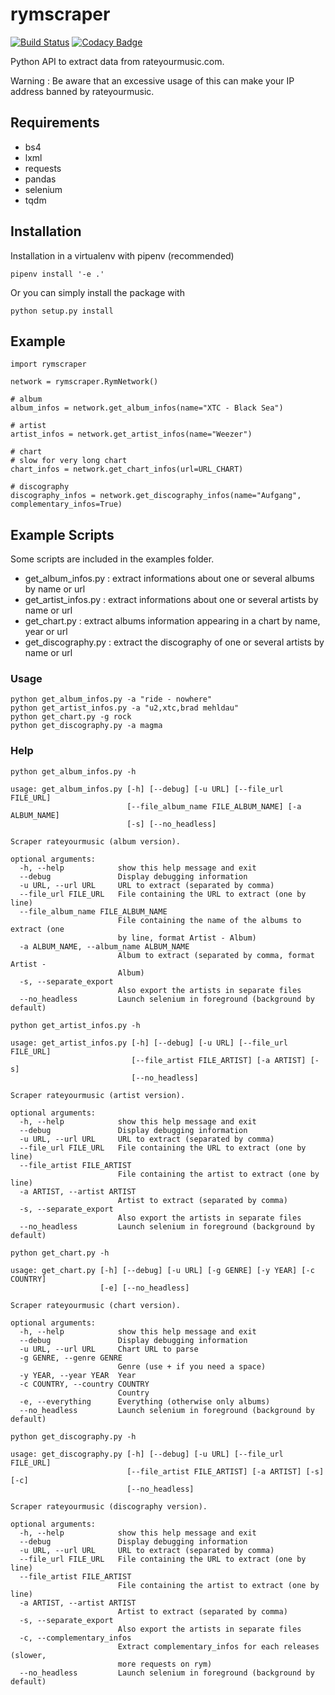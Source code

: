 # rymscraper

[![Build Status](https://travis-ci.com/dbeley/rymscraper.svg?branch=master)](https://travis-ci.com/dbeley/rymscraper)
[![Codacy Badge](https://api.codacy.com/project/badge/Grade/8601652424ab44698fd00f6a46a2140e)](https://www.codacy.com/app/dbeley/rymscraper?utm_source=github.com&amp;utm_medium=referral&amp;utm_content=dbeley/rymscraper&amp;utm_campaign=Badge_Grade)

Python API to extract data from rateyourmusic.com.

Warning : Be aware that an excessive usage of this can make your IP address banned by rateyourmusic.

## Requirements

- bs4
- lxml
- requests
- pandas
- selenium
- tqdm

## Installation

Installation in a virtualenv with pipenv (recommended)

```
pipenv install '-e .'
```

Or you can simply install the package with

```
python setup.py install
```

## Example

```
import rymscraper

network = rymscraper.RymNetwork()

# album
album_infos = network.get_album_infos(name="XTC - Black Sea")

# artist
artist_infos = network.get_artist_infos(name="Weezer")

# chart
# slow for very long chart
chart_infos = network.get_chart_infos(url=URL_CHART)

# discography
discography_infos = network.get_discography_infos(name="Aufgang", complementary_infos=True)
```

## Example Scripts

Some scripts are included in the examples folder.

- get_album_infos.py : extract informations about one or several albums by name or url
- get_artist_infos.py : extract informations about one or several artists by name or url
- get_chart.py : extract albums information appearing in a chart by name, year or url
- get_discography.py : extract the discography of one or several artists by name or url

### Usage

```
python get_album_infos.py -a "ride - nowhere"
python get_artist_infos.py -a "u2,xtc,brad mehldau"
python get_chart.py -g rock
python get_discography.py -a magma
```

### Help

```
python get_album_infos.py -h
```

```
usage: get_album_infos.py [-h] [--debug] [-u URL] [--file_url FILE_URL]
                          [--file_album_name FILE_ALBUM_NAME] [-a ALBUM_NAME]
                          [-s] [--no_headless]

Scraper rateyourmusic (album version).

optional arguments:
  -h, --help            show this help message and exit
  --debug               Display debugging information
  -u URL, --url URL     URL to extract (separated by comma)
  --file_url FILE_URL   File containing the URL to extract (one by line)
  --file_album_name FILE_ALBUM_NAME
                        File containing the name of the albums to extract (one
                        by line, format Artist - Album)
  -a ALBUM_NAME, --album_name ALBUM_NAME
                        Album to extract (separated by comma, format Artist -
                        Album)
  -s, --separate_export
                        Also export the artists in separate files
  --no_headless         Launch selenium in foreground (background by default)
```

```
python get_artist_infos.py -h
```

```
usage: get_artist_infos.py [-h] [--debug] [-u URL] [--file_url FILE_URL]
                           [--file_artist FILE_ARTIST] [-a ARTIST] [-s]
                           [--no_headless]

Scraper rateyourmusic (artist version).

optional arguments:
  -h, --help            show this help message and exit
  --debug               Display debugging information
  -u URL, --url URL     URL to extract (separated by comma)
  --file_url FILE_URL   File containing the URL to extract (one by line)
  --file_artist FILE_ARTIST
                        File containing the artist to extract (one by line)
  -a ARTIST, --artist ARTIST
                        Artist to extract (separated by comma)
  -s, --separate_export
                        Also export the artists in separate files
  --no_headless         Launch selenium in foreground (background by default)
```

```
python get_chart.py -h
```

```
usage: get_chart.py [-h] [--debug] [-u URL] [-g GENRE] [-y YEAR] [-c COUNTRY]
                    [-e] [--no_headless]

Scraper rateyourmusic (chart version).

optional arguments:
  -h, --help            show this help message and exit
  --debug               Display debugging information
  -u URL, --url URL     Chart URL to parse
  -g GENRE, --genre GENRE
                        Genre (use + if you need a space)
  -y YEAR, --year YEAR  Year
  -c COUNTRY, --country COUNTRY
                        Country
  -e, --everything      Everything (otherwise only albums)
  --no_headless         Launch selenium in foreground (background by default)
```

```
python get_discography.py -h
```

```
usage: get_discography.py [-h] [--debug] [-u URL] [--file_url FILE_URL]
                          [--file_artist FILE_ARTIST] [-a ARTIST] [-s] [-c]
                          [--no_headless]

Scraper rateyourmusic (discography version).

optional arguments:
  -h, --help            show this help message and exit
  --debug               Display debugging information
  -u URL, --url URL     URL to extract (separated by comma)
  --file_url FILE_URL   File containing the URL to extract (one by line)
  --file_artist FILE_ARTIST
                        File containing the artist to extract (one by line)
  -a ARTIST, --artist ARTIST
                        Artist to extract (separated by comma)
  -s, --separate_export
                        Also export the artists in separate files
  -c, --complementary_infos
                        Extract complementary_infos for each releases (slower,
                        more requests on rym)
  --no_headless         Launch selenium in foreground (background by default)
```
